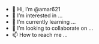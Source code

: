 - 👋 Hi, I’m @amar621
- 👀 I’m interested in ...<php>
- 🌱 I’m currently learning ...<python>
- 💞️ I’m looking to collaborate on ...
- 📫 How to reach me ...

<!---
amar621/amar621 is a ✨ special ✨ repository because its `README.md` (this file) appears on your GitHub profile.
You can click the Preview link to take a look at your changes.
--->
